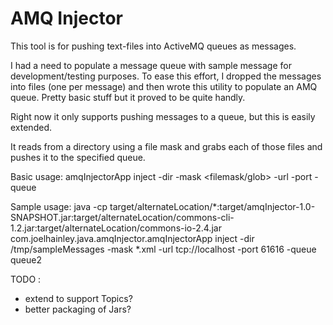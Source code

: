 AMQ Injector
============

This tool is for pushing text-files into ActiveMQ queues as messages. 

I had a need to populate a message queue with sample message for development/testing purposes. To ease this effort, I dropped the messages into files (one per message) and then wrote this utility to populate an AMQ queue. Pretty basic stuff but it proved to be quite handly.

Right now it only supports pushing messages to a queue, but this is easily extended.

It reads from a directory using a file mask and grabs each of those files and pushes it to the specified queue.

Basic usage:
amqInjectorApp inject -dir <directory> -mask <filemask/glob> -url <url to server> -port <port> -queue <queuename>

Sample usage: 
java -cp target/alternateLocation/\*:target/amqInjector-1.0-SNAPSHOT.jar:target/alternateLocation/commons-cli-1.2.jar:target/alternateLocation/commons-io-2.4.jar  com.joelhainley.java.amqInjector.amqInjectorApp inject -dir /tmp/sampleMessages -mask \*.xml -url tcp://localhost -port 61616 -queue queue2


TODO : 
- extend to support Topics?
- better packaging of Jars?
